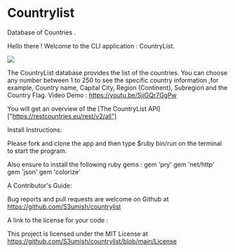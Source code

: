 # Countrylist

Database of Countries .

Hello there ! Welcome to the CLI application : CountryList.

![](https://media.giphy.com/media/FShTRZrj36Kqw9T1OK/giphy.gif")

The CountryList database provides the list of the countries.
You can choose any number between 1 to 250 to see the specific country information ,for example, Country name, Capital City, Region (Continent), Subregion and the Country Flag. 
Video Demo : https://youtu.be/SjiGQr7GgPw

You will get an overview of the [The CountryList API] ["https://restcountries.eu/rest/v2/all"]

Install Instructions:

Please fork and clone the app and then type $ruby bin/run on the terminal to start the program.

Also ensure to install the following ruby gems : 
gem 'pry'
gem 'net/http'
gem 'json'
gem 'colorize'


A Contributor's Guide:

Bug reports and pull requests are welcome on Github at https://github.com/S3umish/countrylist

A link to the license for your code :

This project is licensed under the MIT License at https://github.com/S3umish/countrylist/blob/main/License
